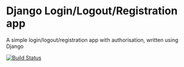 # Django Login/Logout/Registration app

A simple login/logout/registration app with authorisation, written using Django

[![Build Status](https://travis-ci.org/Bren08/Django-Login-Logout-Registration.svg?branch=master)](https://travis-ci.org/Bren08/Django-Login-Logout-Registration)
